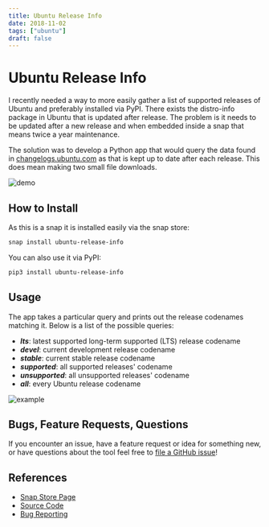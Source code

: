 ```yaml
---
title: Ubuntu Release Info
date: 2018-11-02
tags: ["ubuntu"]
draft: false
---
```


# Ubuntu Release Info

I recently needed a way to more easily gather a list of supported releases of Ubuntu and preferably installed via PyPI. There exists the distro-info package in Ubuntu that is updated after release. The problem is it needs to be updated after a new release and when embedded inside a snap that means twice a year maintenance.

The solution was to develop a Python app that would query the data found in [changelogs.ubuntu.com](https://changelogs.ubuntu.com/) as that is kept up to date after each release. This does mean making two small file downloads.

![demo](/img/projects/ubuntu-release-info/cli.gif#center)

## How to Install

As this is a snap it is installed easily via the snap store:

```bash
snap install ubuntu-release-info
```

You can also use it via PyPI:

```bash
pip3 install ubuntu-release-info
```

## Usage

The app takes a particular query and prints out the release codenames matching it. Below is a list of the possible queries:

* ***lts***: latest supported long-term supported (LTS) release codename
* ***devel***: current development release codename
* ***stable***: current stable release codename
* ***supported***: all supported releases' codename
* ***unsupported***: all unsupported releases' codename
* ***all***: every Ubuntu release codename

![example](/img/projects/ubuntu-release-info/example.png#center)

## Bugs, Feature Requests, Questions

If you encounter an issue, have a feature request or idea for something new, or have questions about the tool feel free to [file a GitHub issue](https://github.com/powersj/ubuntu-release-info/issues/new)!

## References

* [Snap Store Page](https://snapcraft.io/ubuntu-release-info)
* [Source Code](https://github.com/powersj/ubuntu-release-info)
* [Bug Reporting](https://github.com/powersj/ubuntu-release-info/issues/new)
